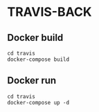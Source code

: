 # TRAVIS-BACK


## Docker build
```
cd travis
docker-compose build
```

## Docker run
```
cd travis
docker-compose up -d
```
